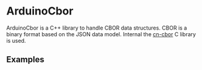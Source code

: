 # ArduinoCbor

ArduinoCbor is a C++ library to handle CBOR data structures.
CBOR is a binary format based on the JSON data model.
Internal the [cn-cbor](https://github.com/cabo/cn-cbor) C library is used.

## Examples

